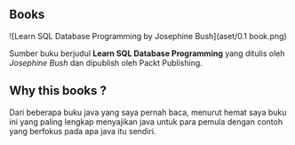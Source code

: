 ## Books
![Learn SQL Database Programming by Josephine Bush](aset/0.1 book.png)

Sumber buku berjudul **Learn SQL Database Programming** yang ditulis oleh *Josephine Bush* dan dipublish oleh Packt Publishing.

## Why this books ?
Dari beberapa buku java yang saya pernah baca, menurut hemat saya buku ini yang paling lengkap menyajikan java untuk para pemula dengan contoh yang berfokus pada apa java itu sendiri.